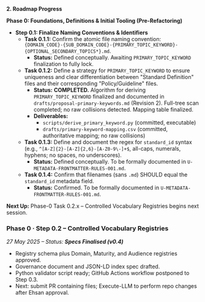 **2. Roadmap Progress**

**Phase 0: Foundations, Definitions & Initial Tooling (Pre-Refactoring)**

*   **Step 0.1: Finalize Naming Conventions & Identifiers**
    *   **Task 0.1.1:** Confirm the atomic file naming convention: `{DOMAIN_CODE}-{SUB_DOMAIN_CODE}-{PRIMARY_TOPIC_KEYWORD}-{OPTIONAL_SECONDARY_TOPICS*}.md`.
        *   **Status:** Defined conceptually. Awaiting `PRIMARY_TOPIC_KEYWORD` finalization to fully lock.
    *   **Task 0.1.2:** Define a strategy for `PRIMARY_TOPIC_KEYWORD` to ensure uniqueness and clear differentiation between "Standard Definition" files and their corresponding "Policy/Guideline" files.
        *   **Status:** **COMPLETED.** Algorithm for deriving `PRIMARY_TOPIC_KEYWORD` finalized and documented in `drafts/proposal-primary-keywords.md` (Revision 2). Full-tree scan completed; no raw collisions detected. Mapping table finalized.
        *   **Deliverables:**
            *   `scripts/derive_primary_keyword.py` (committed, executable)
            *   `drafts/primary-keyword-mapping.csv` (committed, authoritative mapping; no raw collisions)
    *   **Task 0.1.3:** Define and document the regex for `standard_id` syntax (e.g., `^[A-Z]{2}-[A-Z]{2,6}-[A-Z0-9\-]+$`, all-caps, numerals, hyphens; no spaces, no underscores).
        *   **Status:** Defined conceptually. To be formally documented in `U-METADATA-FRONTMATTER-RULES-001.md`.
    *   **Task 0.1.4:** Confirm that filenames (sans `.md`) SHOULD equal the `standard_id` metadata field.
        *   **Status:** Confirmed. To be formally documented in `U-METADATA-FRONTMATTER-RULES-001.md`.

**Next Up:** Phase-0 Task 0.2.x – Controlled Vocabulary Registries begins next session.

### Phase 0 · Step 0.2 – Controlled Vocabulary Registries  
*27 May 2025 – Status: **Specs Finalised (v0.4)***

- Registry schema plus Domain, Maturity, and Audience registries approved.
- Governance document and JSON-LD index spec drafted.
- Python validator script ready; GitHub Actions workflow postponed to Step 0.3.
- Next: submit PR containing files; Execute-LLM to perform repo changes after Ehsan approval.